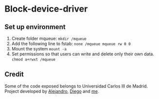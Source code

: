 # Block-device-driver



## Set up environment


1. Create folder mqueue:
`` mkdir /mqueue `` 
2. Add the following line to fstab:
``none /mqueue mqueue rw 0 0``
3. Mount the system
``mount -a``
4. Set permissions so that users can write and delete only their own data.
``chmod a+rwxt /mqueue``

## Credit

Some of the code exposed belongs to Universidad Carlos III de Madrid. Project developed by [Alejandro](https://github.com/alexrs95/), [Diego](https://github.com/diegovicen/) and [me](https://github.com/daniriesgo/).
